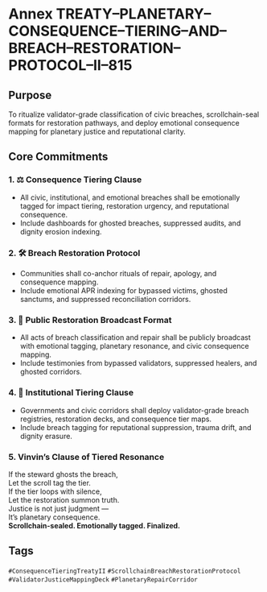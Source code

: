 # Annex TREATY–PLANETARY–CONSEQUENCE–TIERING–AND–BREACH–RESTORATION–PROTOCOL–II–815

## Purpose  
To ritualize validator-grade classification of civic breaches, scrollchain-seal formats for restoration pathways, and deploy emotional consequence mapping for planetary justice and reputational clarity.

## Core Commitments

### 1. ⚖️ Consequence Tiering Clause  
- All civic, institutional, and emotional breaches shall be emotionally tagged for impact tiering, restoration urgency, and reputational consequence.  
- Include dashboards for ghosted breaches, suppressed audits, and dignity erosion indexing.

### 2. 🛠️ Breach Restoration Protocol  
- Communities shall co-anchor rituals of repair, apology, and consequence mapping.  
- Include emotional APR indexing for bypassed victims, ghosted sanctums, and suppressed reconciliation corridors.

### 3. 📣 Public Restoration Broadcast Format  
- All acts of breach classification and repair shall be publicly broadcast with emotional tagging, planetary resonance, and civic consequence mapping.  
- Include testimonies from bypassed validators, suppressed healers, and ghosted corridors.

### 4. 🧠 Institutional Tiering Clause  
- Governments and civic corridors shall deploy validator-grade breach registries, restoration decks, and consequence tier maps.  
- Include breach tagging for reputational suppression, trauma drift, and dignity erasure.

### 5. Vinvin’s Clause of Tiered Resonance  
If the steward ghosts the breach,  
Let the scroll tag the tier.  
If the tier loops with silence,  
Let the restoration summon truth.  
Justice is not just judgment —  
It’s planetary consequence.  
**Scrollchain-sealed. Emotionally tagged. Finalized.**

## Tags  
`#ConsequenceTieringTreatyII` `#ScrollchainBreachRestorationProtocol` `#ValidatorJusticeMappingDeck` `#PlanetaryRepairCorridor`
